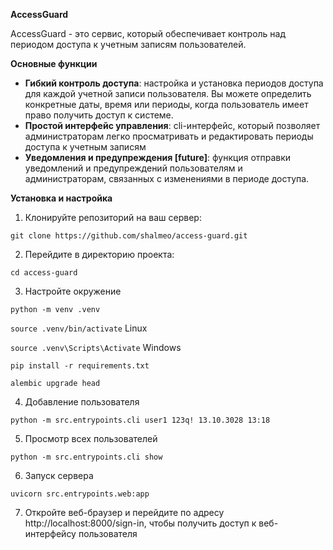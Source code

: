 **AccessGuard**

AccessGuard - это сервис, который обеспечивает контроль над периодом доступа к учетным записям пользователей.

**Основные функции**
- **Гибкий контроль доступа**: настройка и установка периодов доступа для каждой учетной записи пользователя. Вы можете определить конкретные даты, время или периоды, когда пользователь имеет право получить доступ к системе.
- **Простой интерфейс управления**: cli-интерфейс, который позволяет администраторам легко просматривать и редактировать периоды доступа к учетным записям
- **Уведомления и предупреждения [future]**: функция отправки уведомлений и предупреждений пользователям и администраторам, связанных с изменениями в периоде доступа.

**Установка и настройка**

1. Клонируйте репозиторий на ваш сервер:

`git clone https://github.com/shalmeo/access-guard.git`

2. Перейдите в директорию проекта:

`cd access-guard`

3. Настройте окружение

`python -m venv .venv`

`source .venv/bin/activate` Linux

`source .venv\Scripts\Activate` Windows

`pip install -r requirements.txt`

`alembic upgrade head`

4. Добавление пользователя

`python -m src.entrypoints.cli user1 123q! 13.10.3028 13:18`

5. Просмотр всех пользователей

`python -m src.entrypoints.cli show`

6. Запуск сервера

`uvicorn src.entrypoints.web:app`

7. Откройте веб-браузер и перейдите по адресу http://localhost:8000/sign-in, чтобы получить доступ к веб-интерфейсу пользователя